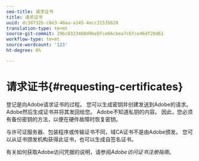 ```yaml
---
seo-title: 请求证书
title: 请求证书
uuid: dc38732b-c8e3-40aa-a145-4ecc21535628
translation-type: tm+mt
source-git-commit: 29bc8323460d9be0fce66cbea7c6fce46df20d61
workflow-type: tm+mt
source-wordcount: '123'
ht-degree: 0%

---
```



# 请求证书{#requesting-certificates}

登记是向Adobe请求证书的过程。 您可以生成密钥并创建发送到Adobe的请求。 Adobe然后生成证书并将其发回给您。 Adobe不知道私钥的内容。 因此，您必须有备份密钥的方法，以便在硬件故障时恢复密钥。

与许可证服务器、包装程序或传输证书不同，域CA证书不是由Adobe颁发。 您可以从证书颁发机构获得此证书，也可以生成自签名证书。

有关如何获取Adobe访问凭据的说明，请参阅&#x200B;*Adobe访问证书注册指南*。
